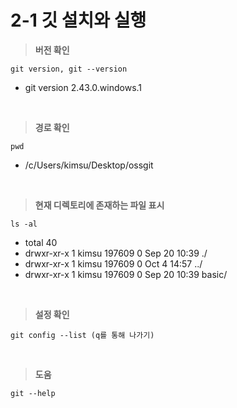 # 2-1 깃 설치와 실행

> **버전 확인**
```
git version, git --version
```
  - git version 2.43.0.windows.1
<br>

> **경로 확인**
```
pwd
```
  - /c/Users/kimsu/Desktop/ossgit
<br>

> **현재 디렉토리에 존재하는 파일 표시**
```
ls -al
```
  - total 40
  - drwxr-xr-x 1 kimsu 197609 0 Sep 20 10:39 ./
  - drwxr-xr-x 1 kimsu 197609 0 Oct  4 14:57 ../
  - drwxr-xr-x 1 kimsu 197609 0 Sep 20 10:39 basic/

<br>

> **설정 확인**
```
git config --list (q를 통해 나가기)
```
<br>

> **도움**
```
git --help
```

